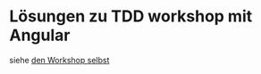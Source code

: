 # Lösungen zu TDD workshop mit Angular
siehe [den Workshop selbst](https://bodote.github.io/TDD-mit-Angular/)


